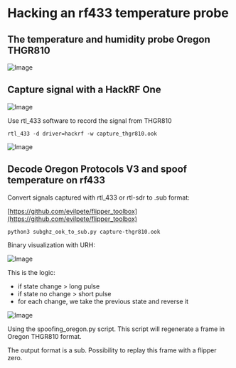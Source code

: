# Hacking an rf433 temperature probe

## The temperature and humidity probe Oregon THGR810
![Image](https://github.com/user-attachments/assets/4a85eabd-7aa1-44f7-b024-3813c0648c27)

## Capture signal with a HackRF One
![Image](https://github.com/user-attachments/assets/2f7489a0-a559-48f0-a4dd-85895ca61207)

Use rtl_433 software to record the signal from THGR810
```
rtl_433 -d driver=hackrf -w capture_thgr810.ook
```
![Image](https://github.com/user-attachments/assets/b5496536-d790-41c0-afed-f0e047c8363c)

## Decode Oregon Protocols V3 and spoof temperature on rf433

Convert signals captured with rtl_433 or rtl-sdr to .sub format:

[https://github.com/evilpete/flipper_toolbox](https://github.com/evilpete/flipper_toolbox)


```
python3 subghz_ook_to_sub.py capture-thgr810.ook
```

Binary visualization with URH:

![Image](https://github.com/user-attachments/assets/25edabd0-f072-40cc-98d2-2a13712cf16f)

This is the logic:

* if state change > long pulse
* if state no change > short pulse
* for each change, we take the previous state and reverse it

![Image](https://github.com/user-attachments/assets/9f4cbf91-9bf2-4853-8b36-f099f986f6d9)

Using the spoofing_oregon.py script.
This script will regenerate a frame in Oregon THGR810 format.

The output format is a sub.
Possibility to replay this frame with a flipper zero.

